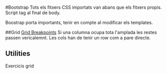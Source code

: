 #Bootstrap
Tots els fitxers CSS importats van abans que els fitxers propis.
Script tag al final de body.

Boostrap porta importants, tenir en compte al modificar els templates.

##Grid
[Grid Breakpoints](https://getbootstrap.com/docs/5.3/layout/grid/)
Si una columna ocupa tota l'amplada les restes passen vericalemnt.
Les cols han de tenir un row com a pare directe.

## Utilities
Exercicis grid

